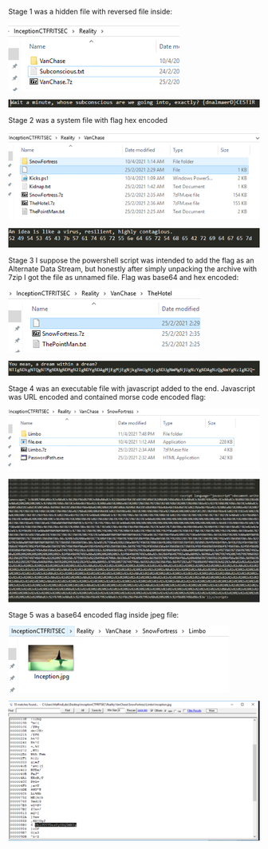 Stage 1 was a hidden file with reversed file inside:

![stage 1](https://github.com/lasq88/CTF/blob/main/ritsec2021/forensics/inception/writeup/stage1.PNG)

![stage 1 flag](https://github.com/lasq88/CTF/blob/main/ritsec2021/forensics/inception/writeup/stage1_flag.PNG)

Stage 2 was a system file with flag hex encoded

![stage 2](https://github.com/lasq88/CTF/blob/main/ritsec2021/forensics/inception/writeup/stage2.PNG)

![stage 2 flag](https://github.com/lasq88/CTF/blob/main/ritsec2021/forensics/inception/writeup/stage2_flag.PNG)

Stage 3 I suppose the powershell script was intended to add the flag as an Alternate Data Stream, but honestly after simply unpacking the archive with 7zip I got the file as unnamed file. Flag was base64 and hex encoded:

![stage 3](https://github.com/lasq88/CTF/blob/main/ritsec2021/forensics/inception/writeup/stage3.PNG)

![stage 3 flag](https://github.com/lasq88/CTF/blob/main/ritsec2021/forensics/inception/writeup/stage3_flag.PNG)

Stage 4 was an executable file with javascript added to the end. Javascript was URL encoded and contained morse code encoded flag:

![stage 4](https://github.com/lasq88/CTF/blob/main/ritsec2021/forensics/inception/writeup/stage4.PNG)

![stage 4 flag](https://github.com/lasq88/CTF/blob/main/ritsec2021/forensics/inception/writeup/stage4_flag.PNG)

Stage 5 was a base64 encoded flag inside jpeg file:

![stage 5](https://github.com/lasq88/CTF/blob/main/ritsec2021/forensics/inception/writeup/stage5.PNG)

![stage 5 flag](https://github.com/lasq88/CTF/blob/main/ritsec2021/forensics/inception/writeup/stage5_flag.PNG)
